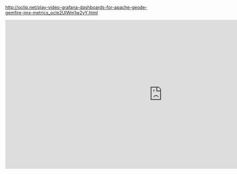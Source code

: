 http://oclip.net/play-video-grafana-dashboards-for-apache-geode-gemfire-jmx-metrics_ocle2UlWm1w2yY.html


<iframe width="990" height="470" src="https://www.youtube.com/embed/e2UlWm1w2yY" frameborder="0" allowfullscreen></iframe>